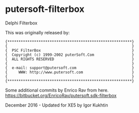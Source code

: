 # putersoft-filterbox
Delphi Filterbox

This was originally released by: 

```
{********************************************************}
{                                                        }
{  PSC FilterBox                                         }
{  Copyright (c) 1999-2002 puterSoft.Com                 }
{  ALL RIGHTS RESERVED                                   }
{                                                        }
{  e-mail: support@putersoft.com                         }
{     WWW: http://www.putersoft.com                      }
{                                                        }
{********************************************************}
```


Some additional commits by Enrico Rav from here. https://bitbucket.org/EnricoRav/putersoft.sdk-filterbox

December 2016 - Updated for XE5 by Igor Kukhtin
